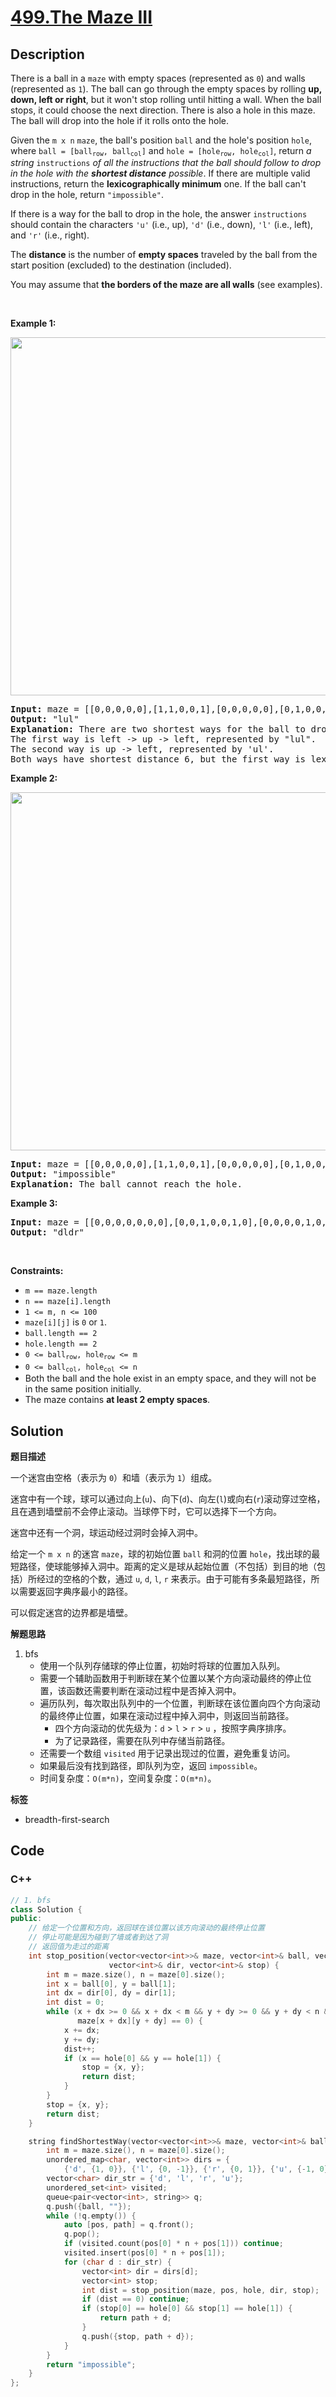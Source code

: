 # [499.The Maze III](https://leetcode.com/problems/the-maze-iii/description/)

## Description

<p>There is a ball in a <code>maze</code> with empty spaces (represented as <code>0</code>) and walls (represented as <code>1</code>). The ball can go through the empty spaces by rolling <strong>up, down, left or right</strong>, but it won&#39;t stop rolling until hitting a wall. When the ball stops, it could choose the next direction. There is also a hole in this maze. The ball will drop into the hole if it rolls onto the hole.</p>

<p>Given the <code>m x n</code> <code>maze</code>, the ball&#39;s position <code>ball</code> and the hole&#39;s position <code>hole</code>, where <code>ball = [ball<sub>row</sub>, ball<sub>col</sub>]</code> and <code>hole = [hole<sub>row</sub>, hole<sub>col</sub>]</code>, return <em>a string </em><code>instructions</code><em> of all the instructions that the ball should follow to drop in the hole with the <strong>shortest distance</strong> possible</em>. If there are multiple valid instructions, return the <strong>lexicographically minimum</strong> one. If the ball can&#39;t drop in the hole, return <code>&quot;impossible&quot;</code>.</p>

<p>If there is a way for the ball to drop in the hole, the answer <code>instructions</code> should contain the characters <code>&#39;u&#39;</code> (i.e., up), <code>&#39;d&#39;</code> (i.e., down), <code>&#39;l&#39;</code> (i.e., left), and <code>&#39;r&#39;</code> (i.e., right).</p>

<p>The <strong>distance</strong> is the number of <strong>empty spaces</strong> traveled by the ball from the start position (excluded) to the destination (included).</p>

<p>You may assume that <strong>the borders of the maze are all walls</strong> (see examples).</p>

<p>&nbsp;</p>
<p><strong class="example">Example 1:</strong></p>
<img alt="" src="https://fastly.jsdelivr.net/gh/doocs/leetcode@main/solution/0400-0499/0499.The%20Maze%20III/images/maze3-1-grid.jpg" style="width: 573px; height: 573px;" />
<pre>
<strong>Input:</strong> maze = [[0,0,0,0,0],[1,1,0,0,1],[0,0,0,0,0],[0,1,0,0,1],[0,1,0,0,0]], ball = [4,3], hole = [0,1]
<strong>Output:</strong> &quot;lul&quot;
<strong>Explanation:</strong> There are two shortest ways for the ball to drop into the hole.
The first way is left -&gt; up -&gt; left, represented by &quot;lul&quot;.
The second way is up -&gt; left, represented by &#39;ul&#39;.
Both ways have shortest distance 6, but the first way is lexicographically smaller because &#39;l&#39; &lt; &#39;u&#39;. So the output is &quot;lul&quot;.
</pre>

<p><strong class="example">Example 2:</strong></p>
<img alt="" src="https://fastly.jsdelivr.net/gh/doocs/leetcode@main/solution/0400-0499/0499.The%20Maze%20III/images/maze3-2-grid.jpg" style="width: 573px; height: 573px;" />
<pre>
<strong>Input:</strong> maze = [[0,0,0,0,0],[1,1,0,0,1],[0,0,0,0,0],[0,1,0,0,1],[0,1,0,0,0]], ball = [4,3], hole = [3,0]
<strong>Output:</strong> &quot;impossible&quot;
<strong>Explanation:</strong> The ball cannot reach the hole.
</pre>

<p><strong class="example">Example 3:</strong></p>

<pre>
<strong>Input:</strong> maze = [[0,0,0,0,0,0,0],[0,0,1,0,0,1,0],[0,0,0,0,1,0,0],[0,0,0,0,0,0,1]], ball = [0,4], hole = [3,5]
<strong>Output:</strong> &quot;dldr&quot;
</pre>

<p>&nbsp;</p>
<p><strong>Constraints:</strong></p>

<ul>
  <li><code>m == maze.length</code></li>
  <li><code>n == maze[i].length</code></li>
  <li><code>1 &lt;= m, n &lt;= 100</code></li>
  <li><code>maze[i][j]</code> is <code>0</code> or <code>1</code>.</li>
  <li><code>ball.length == 2</code></li>
  <li><code>hole.length == 2</code></li>
  <li><code>0 &lt;= ball<sub>row</sub>, hole<sub>row</sub> &lt;= m</code></li>
  <li><code>0 &lt;= ball<sub>col</sub>, hole<sub>col</sub> &lt;= n</code></li>
  <li>Both the ball and the hole exist in an empty space, and they will not be in the same position initially.</li>
  <li>The maze contains <strong>at least 2 empty spaces</strong>.</li>
</ul>

## Solution

**题目描述**

一个迷宫由空格（表示为 `0`）和墙（表示为 `1`）组成。

迷宫中有一个球，球可以通过向上(`u`)、向下(`d`)、向左(`l`)或向右(`r`)滚动穿过空格，且在遇到墙壁前不会停止滚动。当球停下时，它可以选择下一个方向。

迷宫中还有一个洞，球运动经过洞时会掉入洞中。

给定一个 `m x n` 的迷宫 `maze`，球的初始位置 `ball` 和洞的位置 `hole`，找出球的最短路径，使球能够掉入洞中。距离的定义是球从起始位置（不包括）到目的地（包括）所经过的空格的个数，通过 `u`, `d`, `l`, `r` 来表示。由于可能有多条最短路径，所以需要返回字典序最小的路径。

可以假定迷宫的边界都是墙壁。

**解题思路**

1. bfs
   - 使用一个队列存储球的停止位置，初始时将球的位置加入队列。
   - 需要一个辅助函数用于判断球在某个位置以某个方向滚动最终的停止位置，该函数还需要判断在滚动过程中是否掉入洞中。
   - 遍历队列，每次取出队列中的一个位置，判断球在该位置向四个方向滚动的最终停止位置，如果在滚动过程中掉入洞中，则返回当前路径。
     - 四个方向滚动的优先级为：`d` > `l` > `r` > `u` ，按照字典序排序。
     - 为了记录路径，需要在队列中存储当前路径。
   - 还需要一个数组 `visited` 用于记录出现过的位置，避免重复访问。
   - 如果最后没有找到路径，即队列为空，返回 `impossible`。
   - 时间复杂度：`O(m*n)`，空间复杂度：`O(m*n)`。

**标签**

- breadth-first-search

<!-- code start -->
## Code

### C++

```cpp
// 1. bfs
class Solution {
public:
    // 给定一个位置和方向，返回球在该位置以该方向滚动的最终停止位置
    // 停止可能是因为碰到了墙或者到达了洞
    // 返回值为走过的距离
    int stop_position(vector<vector<int>>& maze, vector<int>& ball, vector<int>& hole,
                      vector<int>& dir, vector<int>& stop) {
        int m = maze.size(), n = maze[0].size();
        int x = ball[0], y = ball[1];
        int dx = dir[0], dy = dir[1];
        int dist = 0;
        while (x + dx >= 0 && x + dx < m && y + dy >= 0 && y + dy < n &&
               maze[x + dx][y + dy] == 0) {
            x += dx;
            y += dy;
            dist++;
            if (x == hole[0] && y == hole[1]) {
                stop = {x, y};
                return dist;
            }
        }
        stop = {x, y};
        return dist;
    }

    string findShortestWay(vector<vector<int>>& maze, vector<int>& ball, vector<int>& hole) {
        int m = maze.size(), n = maze[0].size();
        unordered_map<char, vector<int>> dirs = {
            {'d', {1, 0}}, {'l', {0, -1}}, {'r', {0, 1}}, {'u', {-1, 0}}};
        vector<char> dir_str = {'d', 'l', 'r', 'u'};
        unordered_set<int> visited;
        queue<pair<vector<int>, string>> q;
        q.push({ball, ""});
        while (!q.empty()) {
            auto [pos, path] = q.front();
            q.pop();
            if (visited.count(pos[0] * n + pos[1])) continue;
            visited.insert(pos[0] * n + pos[1]);
            for (char d : dir_str) {
                vector<int> dir = dirs[d];
                vector<int> stop;
                int dist = stop_position(maze, pos, hole, dir, stop);
                if (dist == 0) continue;
                if (stop[0] == hole[0] && stop[1] == hole[1]) {
                    return path + d;
                }
                q.push({stop, path + d});
            }
        }
        return "impossible";
    }
};
```

<!-- code end -->

